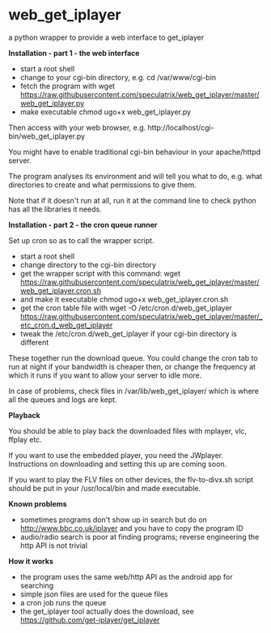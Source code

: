 # web_get_iplayer
a python wrapper to provide a web interface to get_iplayer


**Installation - part 1 - the web interface**

* start a root shell
* change to your cgi-bin directory, e.g.
  cd /var/www/cgi-bin
* fetch the program with
  wget https://raw.githubusercontent.com/speculatrix/web_get_iplayer/master/web_get_iplayer.py
* make executable
  chmod ugo+x web_get_iplayer.py

Then access with your web browser, e.g. http://localhost/cgi-bin/web_get_iplayer.py

You might have to enable traditional cgi-bin behaviour in your apache/httpd server.

The program analyses its environment and will tell you what to do,
e.g. what directories to create and what permissions to give them.

Note that if it doesn't run at all, run it at the command line to check
python has all the libraries it needs.


**Installation - part 2 - the cron queue runner**

Set up cron so as to call the wrapper script.

* start a root shell
* change directory to the cgi-bin directory
* get the wrapper script with this command:
  wget https://raw.githubusercontent.com/speculatrix/web_get_iplayer/master/web_get_iplayer.cron.sh
* and make it executable
  chmod ugo+x web_get_iplayer.cron.sh 
* get the cron table file with
  wget -O /etc/cron.d/web_get_iplayer https://raw.githubusercontent.com/speculatrix/web_get_iplayer/master/_etc_cron.d_web_get_iplayer
* tweak the /etc/cron.d/web_get_iplayer if your cgi-bin directory is different

These together run the download queue. You could change the cron tab to run
at night if your bandwidth is cheaper then, or change the frequency at which it
runs if you want to allow your server to idle more. 

In case of problems, check files in /var/lib/web_get_iplayer/ which is where
all the queues and logs are kept.


**Playback**

You should be able to play back the downloaded files with mplayer, vlc, ffplay etc.

If you want to use the embedded player, you need the JWplayer. Instructions on downloading and setting this up are coming soon.

If you want to play the FLV files on other devices, the flv-to-divx.sh
script should be put in your /usr/local/bin and made executable.



**Known problems**

* sometimes programs don't show up in search but do on
  http://www.bbc.co.uk/iplayer and you have to copy the program ID
* audio/radio search is poor at finding programs; reverse engineering
  the http API is not trivial



**How it works**

* the program uses the same web/http API as the android app for searching
* simple json files are used for the queue files
* a cron job runs the queue
* the get_iplayer tool actually does the download, see
  https://github.com/get-iplayer/get_iplayer



